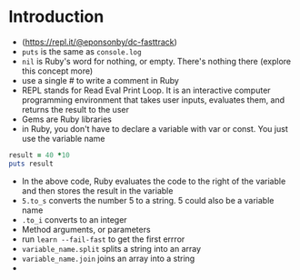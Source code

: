 # Introduction
- (https://repl.it/@eponsonby/dc-fasttrack)
- `puts` is the same as `console.log`
- `nil` is Ruby's word for nothing, or empty. There's nothing there (explore this concept more)
- use a single # to write a comment in Ruby
-  REPL stands for Read Eval Print Loop. It is an interactive computer programming environment that takes user inputs, evaluates them, and returns the result to the user
- Gems are Ruby libraries
- in Ruby, you don't have to declare a variable with var or const. You just use the variable name
``` ruby
result = 40 *10
puts result
```
- In the above code, Ruby evaluates the code to the right of the variable and then stores the result in the variable
- `5.to_s` converts the number 5 to a string. 5 could also be a variable name
- `.to_i` converts to an integer
- Method arguments, or parameters
- run `learn --fail-fast` to get the first errror
- `variable_name.split` splits a string into an array
- `variable_name.join` joins an array into a string
- 
